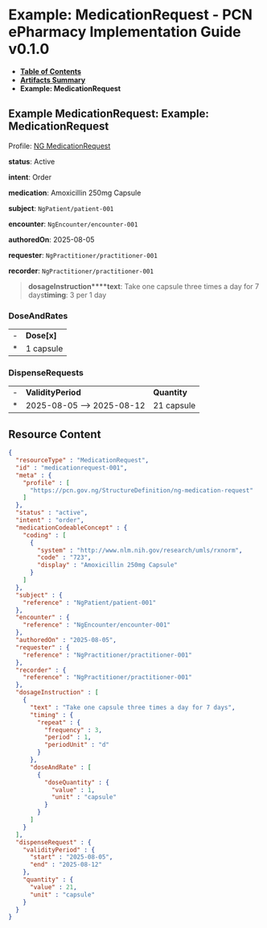 # Example: MedicationRequest - PCN ePharmacy Implementation Guide v0.1.0

* [**Table of Contents**](toc.md)
* [**Artifacts Summary**](artifacts.md)
* **Example: MedicationRequest**

## Example MedicationRequest: Example: MedicationRequest

Profile: [NG MedicationRequest](StructureDefinition-ng-medication-request.md)

**status**: Active

**intent**: Order

**medication**: Amoxicillin 250mg Capsule

**subject**: `NgPatient/patient-001`

**encounter**: `NgEncounter/encounter-001`

**authoredOn**: 2025-08-05

**requester**: `NgPractitioner/practitioner-001`

**recorder**: `NgPractitioner/practitioner-001`

> **dosageInstruction****text**: Take one capsule three times a day for 7 days**timing**: 3 per 1 day

### DoseAndRates

| | |
| :--- | :--- |
| - | **Dose[x]** |
| * | 1 capsule |


### DispenseRequests

| | | |
| :--- | :--- | :--- |
| - | **ValidityPeriod** | **Quantity** |
| * | 2025-08-05 --> 2025-08-12 | 21 capsule |



## Resource Content

```json
{
  "resourceType" : "MedicationRequest",
  "id" : "medicationrequest-001",
  "meta" : {
    "profile" : [
      "https://pcn.gov.ng/StructureDefinition/ng-medication-request"
    ]
  },
  "status" : "active",
  "intent" : "order",
  "medicationCodeableConcept" : {
    "coding" : [
      {
        "system" : "http://www.nlm.nih.gov/research/umls/rxnorm",
        "code" : "723",
        "display" : "Amoxicillin 250mg Capsule"
      }
    ]
  },
  "subject" : {
    "reference" : "NgPatient/patient-001"
  },
  "encounter" : {
    "reference" : "NgEncounter/encounter-001"
  },
  "authoredOn" : "2025-08-05",
  "requester" : {
    "reference" : "NgPractitioner/practitioner-001"
  },
  "recorder" : {
    "reference" : "NgPractitioner/practitioner-001"
  },
  "dosageInstruction" : [
    {
      "text" : "Take one capsule three times a day for 7 days",
      "timing" : {
        "repeat" : {
          "frequency" : 3,
          "period" : 1,
          "periodUnit" : "d"
        }
      },
      "doseAndRate" : [
        {
          "doseQuantity" : {
            "value" : 1,
            "unit" : "capsule"
          }
        }
      ]
    }
  ],
  "dispenseRequest" : {
    "validityPeriod" : {
      "start" : "2025-08-05",
      "end" : "2025-08-12"
    },
    "quantity" : {
      "value" : 21,
      "unit" : "capsule"
    }
  }
}

```
